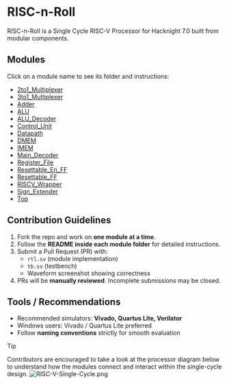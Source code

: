 # RISC-n-Roll
RISC-n-Roll is a Single Cycle RISC-V Processor for Hacknight 7.0 built from modular components.

## Modules

Click on a module name to see its folder and instructions:

- [2to1_Multiplexer](2to1_Multiplexer/)
- [3to1_Multiplexer](3to1_Multiplexer/)
- [Adder](Adder/)
- [ALU](ALU/)
- [ALU_Decoder](ALU_Decoder/)
- [Control_Unit](Control_Unit/)
- [Datapath](Datapath/)
- [DMEM](DMEM/)
- [IMEM](IMEM/)
- [Main_Decoder](Main_Decoder/)
- [Register_File](Register_File/)
- [Resettable_En_FF](Resettable_En_FF/)
- [Resettable_FF](Resettable_FF/)
- [RISCV_Wrapper](RISCV_Wrapper/)
- [Sign_Extender](Sign_Extender/)
- [Top](Top/)

## Contribution Guidelines

1. Fork the repo and work on **one module at a time**.
2. Follow the **README inside each module folder** for detailed instructions.
3. Submit a Pull Request (PR) with:
   - `rtl.sv` (module implementation)
   - `tb.sv` (testbench)
   - Waveform screenshot showing correctness
4. PRs will be **manually reviewed**. Incomplete submissions may be closed.

## Tools / Recommendations

- Recommended simulators: **Vivado, Quartus Lite, Verilator**
- Windows users: Vivado / Quartus Lite preferred
- Follow **naming conventions** strictly for smooth evaluation

> [!TIP]
> Contributors are encouraged to take a look at the processor diagram below to understand how the modules connect and interact within the single-cycle design.
> ![RISC-V-Single-Cycle.png](https://i.postimg.cc/8C61F1RQ/RISC-V-Single-Cycle.png)
